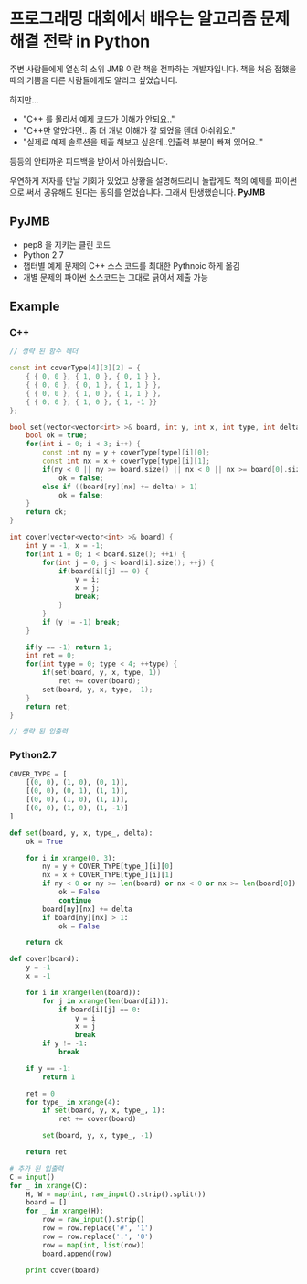 # 프로그래밍 대회에서 배우는 알고리즘 문제 해결 전략 in Python

주변 사람들에게 열심히 소위 JMB 이란 책을 전파하는 개발자입니다.
책을 처음 접했을 때의 기쁨을 다른 사람들에게도 알리고 싶었습니다.

하지만...

- "C++ 를 몰라서 예제 코드가 이해가 안되요.."
- "C++만 알았다면.. 좀 더 개념 이해가 잘 되었을 텐데 아쉬워요."
- "실제로 예제 솔루션을 제출 해보고 싶은데..입출력 부분이 빠져 있어요.."

등등의 안타까운 피드백을 받아서 아쉬웠습니다.

우연하게 저자를 만날 기회가 있었고 상황을 설명해드리니 놀랍게도 
책의 예제를 파이썬으로 써서 공유해도 된다는 동의를 얻었습니다. 그래서 탄생했습니다. **PyJMB**

## PyJMB
- pep8 을 지키는 클린 코드
- Python 2.7
- 챕터별 예제 문제의 C++ 소스 코드를 최대한 Pythnoic 하게 옮김
- 개별 문제의 파이썬 소스코드는 그대로 긁어서 제출 가능

## Example
### C++
```c++
// 생략 된 함수 헤더

const int coverType[4][3][2] = {
	{ { 0, 0 }, { 1, 0 }, { 0, 1 } },
	{ { 0, 0 }, { 0, 1 }, { 1, 1 } },
	{ { 0, 0 }, { 1, 0 }, { 1, 1 } },
	{ { 0, 0 }, { 1, 0 }, { 1, -1 }}
};

bool set(vector<vector<int> >& board, int y, int x, int type, int delta) {
	bool ok = true;
	for(int i = 0; i < 3; i++) {
		const int ny = y + coverType[type][i][0];
		const int nx = x + coverType[type][i][1];
		if(ny < 0 || ny >= board.size() || nx < 0 || nx >= board[0].size())
			ok = false;
		else if ((board[ny][nx] += delta) > 1)
			ok = false;
	}
	return ok;
}

int cover(vector<vector<int> >& board) {
	int y = -1, x = -1;
	for(int i = 0; i < board.size(); ++i) {
		for(int j = 0; j < board[i].size(); ++j) {
			if(board[i][j] == 0) {
				y = i;
				x = j;
				break;
			}
		}
		if (y != -1) break;
	}

	if(y == -1) return 1;
	int ret = 0;
	for(int type = 0; type < 4; ++type) {
		if(set(board, y, x, type, 1))
			ret += cover(board);
		set(board, y, x, type, -1);
	}
	return ret;
}

// 생략 된 입출력
```

### Python2.7
```python
COVER_TYPE = [
	[(0, 0), (1, 0), (0, 1)],
	[(0, 0), (0, 1), (1, 1)],
	[(0, 0), (1, 0), (1, 1)],
	[(0, 0), (1, 0), (1, -1)]
]

def set(board, y, x, type_, delta):
	ok = True

	for i in xrange(0, 3):
		ny = y + COVER_TYPE[type_][i][0]
		nx = x + COVER_TYPE[type_][i][1]
		if ny < 0 or ny >= len(board) or nx < 0 or nx >= len(board[0]):
			ok = False
			continue
		board[ny][nx] += delta
		if board[ny][nx] > 1:
			ok = False

	return ok

def cover(board):
	y = -1
	x = -1

	for i in xrange(len(board)):
		for j in xrange(len(board[i])):
			if board[i][j] == 0:
				y = i
				x = j
				break
		if y != -1:
			break

	if y == -1:
		return 1

	ret = 0
	for type_ in xrange(4):
		if set(board, y, x, type_, 1):
			ret += cover(board)

		set(board, y, x, type_, -1)

	return ret

# 추가 된 입출력
C = input()
for _ in xrange(C):
	H, W = map(int, raw_input().strip().split())
	board = []
	for _ in xrange(H):
		row = raw_input().strip()
		row = row.replace('#', '1')
		row = row.replace('.', '0')
		row = map(int, list(row))
		board.append(row)

	print cover(board)
```

